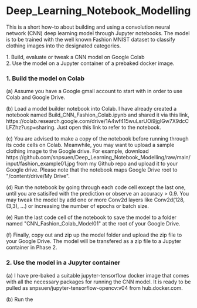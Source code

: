 # Deep_Learning_Notebook_Modelling
This is a short how-to about building and using a convolution neural network (CNN) deep learning model through Jupyter notebooks. The model is to be trained with the well known Fashion MNIST dataset to classify clothing images into the designated categories.
<p>
  1. Build, evaluate or tweak a CNN model on Google Colab <br>
  2. Use the model on a Jupyter container of a prebaked docker image.
 
### 1. Build the model on Colab
  <p>
    (a) Assume you have a Google gmail account to start with in order to use Colab and Google Drive. 
  <p>
    (b) Load a model builder notebook into Colab. I have already created a notebook named Build_CNN_Fashion_Colab.ipynb and shared it via this link, https://colab.research.google.com/drive/1A4wf415wuLsrUOi9jgIGw7X9dcCLFZhz?usp=sharing. Just open this link to refer to the notebook.
  <p>
    (c) You are advised to make a copy of the notebook before running through its code cells on Colab. Meanwhile, you may want to upload a sample clothing image to the Google drive. For example, download https://github.com/snpsuen/Deep_Learning_Notebook_Modelling/raw/main/input/fashion_example01.jpg from my Github repo and upload it to your Google drive. Please note that the notebook maps Google Drive root to "/content/drive/My Drive".
  <p>
    (d) Run the notebook by going through each code cell except the last one, until you are satisifed with the prediction or observe an accuracy > 0.9. You may tweak the model by add one or more Conv2d layers like Conv2d(128, (3,3), ...) or increasing the number of epochs or batch size.
  <p>
    (e) Run the last code cell of the notebook to save the model to a folder named "CNN_Fashion_Colab_Model01" at the root of your Google Drive.
  <p>
    (f) Finally, copy out and zip up the model folder and upload the zip file to your Google Drive. The model will be transfered as a zip file to a Jupyter container in Phase 2.
  
### 2. Use the model in a Jupyter container
  <p>
    (a) I have pre-baked a suitable jupyter-tensorflow docker image that comes with all the necessary packages for running the CNN model. It is ready to be pulled as snpsuen/jupyter-tensorflow-opencv:v04 from hub.docker.com.
  <p>
    (b) Run the 
